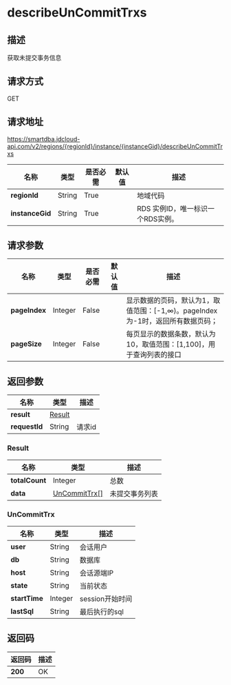 # describeUnCommitTrxs


## 描述
获取未提交事务信息

## 请求方式
GET

## 请求地址
https://smartdba.jdcloud-api.com/v2/regions/{regionId}/instance/{instanceGid}/describeUnCommitTrxs

|名称|类型|是否必需|默认值|描述|
|---|---|---|---|---|
|**regionId**|String|True| |地域代码|
|**instanceGid**|String|True| |RDS 实例ID，唯一标识一个RDS实例。|

## 请求参数
|名称|类型|是否必需|默认值|描述|
|---|---|---|---|---|
|**pageIndex**|Integer|False| |显示数据的页码，默认为1，取值范围：[-1,∞)。pageIndex 为-1时，返回所有数据页码；|
|**pageSize**|Integer|False| |每页显示的数据条数，默认为10，取值范围：[1,100]，用于查询列表的接口|


## 返回参数
|名称|类型|描述|
|---|---|---|
|**result**|[Result](describeuncommittrxs#result)| |
|**requestId**|String|请求id|

### <div id="Result">Result</div>
|名称|类型|描述|
|---|---|---|
|**totalCount**|Integer|总数|
|**data**|[UnCommitTrx[]](describeuncommittrxs#uncommittrx)|未提交事务列表|
### <div id="UnCommitTrx">UnCommitTrx</div>
|名称|类型|描述|
|---|---|---|
|**user**|String|会话用户|
|**db**|String|数据库|
|**host**|String|会话源端IP|
|**state**|String|当前状态|
|**startTime**|Integer|session开始时间|
|**lastSql**|String|最后执行的sql|

## 返回码
|返回码|描述|
|---|---|
|**200**|OK|
